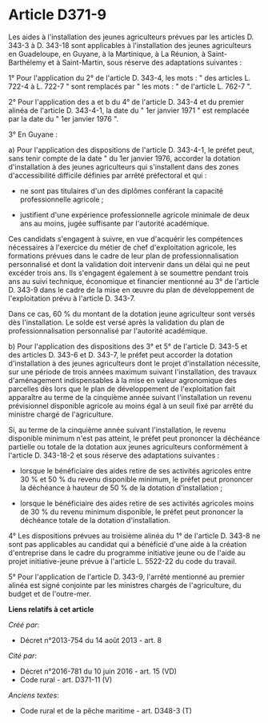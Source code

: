 # Article D371-9

Les aides à l'installation des jeunes agriculteurs prévues par les articles D. 343-3 à D. 343-18 sont applicables à
l'installation des jeunes agriculteurs       en Guadeloupe, en Guyane, à la Martinique, à La Réunion, à Saint-Barthélemy et à
Saint-Martin, sous réserve des adaptations suivantes : 

1° Pour l'application du 2° de l'article D. 343-4, les mots : " des articles L. 722-4 à L. 722-7 " sont remplacés par " les
mots : " de l'article L. 762-7 ". 

2° Pour l'application des a et b du 4° de l'article D. 343-4 et du premier alinéa de l'article D. 343-4-1, la date du " 1er
janvier 1971 " est remplacée par la date du " 1er janvier 1976 ". 

3° En Guyane  : 

a) Pour l'application des dispositions de l'article D. 343-4-1, le préfet peut, sans tenir compte de la date " du 1er janvier
1976, accorder la dotation d'installation à des jeunes agriculteurs qui s'installent dans des zones d'accessibilité difficile
définies par arrêté préfectoral et qui :

- ne sont pas titulaires d'un des diplômes conférant la capacité professionnelle agricole ;

- justifient d'une expérience professionnelle agricole minimale de deux ans au moins, jugée suffisante par l'autorité
académique. 

Ces candidats s'engagent à suivre, en vue d'acquérir les compétences nécessaires à l'exercice du métier de chef
d'exploitation agricole, les formations prévues dans le cadre de leur plan de professionnalisation personnalisé et dont la
validation doit intervenir dans un délai qui ne peut excéder trois ans. Ils s'engagent également à se soumettre pendant trois
ans au suivi technique, économique et financier mentionné au 3° de l'article D. 343-9 dans le cadre de la mise en œuvre du
plan de développement de l'exploitation prévu à l'article D. 343-7. 

Dans ce cas, 60 % du montant de la dotation jeune agriculteur sont versés dès l'installation. Le solde est versé après la
validation du plan de professionnalisation personnalisé par l'autorité académique. 

b) Pour l'application des dispositions des 3° et 5° de l'article D. 343-5 et des articles D. 343-6 et D. 343-7, le préfet
peut accorder la dotation d'installation à des jeunes agriculteurs dont le projet d'installation nécessite, sur une période
de trois années maximum suivant l'installation, des travaux d'aménagement indispensables à la mise en valeur agronomique des
parcelles dès lors que le plan de développement de l'exploitation fait apparaître au terme de la cinquième année suivant
l'installation un revenu prévisionnel disponible agricole au moins égal à un seuil fixé par arrêté du ministre chargé de
l'agriculture. 

Si, au terme de la cinquième année suivant l'installation, le revenu disponible minimum n'est pas atteint, le préfet peut
prononcer la déchéance partielle ou totale de la dotation aux jeunes agriculteurs conformément à l'article D. 343-18-2 et
sous réserve des adaptations suivantes :

- lorsque le bénéficiaire des aides retire de ses activités agricoles entre 30 % et 50 % du revenu disponible minimum, le
préfet peut prononcer la déchéance à hauteur de 50 % de la dotation d'installation ;

- lorsque le bénéficiaire des aides retire de ses activités agricoles moins de 30 % du revenu minimum disponible, le préfet
peut prononcer la déchéance totale de la dotation d'installation. 

4° Les dispositions prévues au troisième alinéa du 1° de l'article D. 343-8 ne sont pas applicables au candidat qui a
bénéficié d'une aide à la création d'entreprise dans le cadre du programme initiative jeune ou de l'aide au projet
initiative-jeune prévue à l'article L. 5522-22 du code du travail. 

5° Pour l'application de l'article D. 343-9, l'arrêté mentionné au premier alinéa est signé conjointe par les ministres
chargés de l'agriculture, du budget et de l'outre-mer.

**Liens relatifs à cet article**

_Créé par_:

  - Décret n°2013-754 du 14 août 2013 - art. 8

_Cité par_:

  - Décret n°2016-781 du 10 juin 2016 - art. 15 (VD)
  - Code rural - art. D371-11 (V)

_Anciens textes_:

  - Code rural et de la pêche maritime - art. D348-3 (T)
